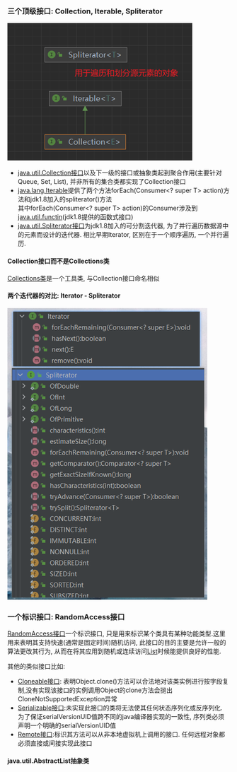 
### 三个顶级接口: Collection<E>, Iterable<T>, Spliterator<T>

![Collection的继承关系](.jcf_images/2ead3d5b.png)

- [java.util.Collection接口](src/java/util/Collection.java)以及下一级的接口或抽象类起到聚合作用(主要针对Queue, Set, List), 并非所有的集合类都实现了Collection接口
- [java.lang.Iterable](src/java/lang/Iterable.java)提供了两个方法forEach(Consumer<? super T> action)方法和jdk1.8加入的spliterator()方法<br>
其中forEach(Consumer<? super T> action)的Consumer涉及到[java.util.functin](ju.function.md)(jdk1.8提供的函数式接口)
- [java.util.Spliterator接口](src/java/util/Spliterator.java)为jdk1.8加入的可分割迭代器, 为了并行遍历数据源中的元素而设计的迭代器. 相比早期Iterator, 区别在于一个顺序遍历, 一个并行遍历.

#### Collection<E>接口而不是Collections类
[Collections类](src/java/util/Collections.java)是一个工具类, 与Collection<E>接口命名相似


#### 两个迭代器的对比: Iterator - Spliterator
![Iterator与Spliterator对比](.jcf_images/96cd701c.png)

### 一个标识接口: RandomAccess接口
[RandomAccess接口](src/java/util/RandomAccess.java)一个标识接口, 只是用来标识某个类具有某种功能类型.这里用来表明其支持快速(通常是固定时间)随机访问, 此接口的目的主要是允许一般的算法更改其行为, 从而在将其应用到随机或连续访问[List](jcf-list.md)时候能提供良好的性能.<br>

其他的类似接口比如: 
- [Cloneable接口](src/java/lang/Cloneable.java): 表明Object.clone()方法可以合法地对该类实例进行按字段复制,没有实现该接口的实例调用Object的clone方法会抛出CloneNotSupportedException异常
- [Serializable接口](src/java/io/Serializable.java):未实现此接口的类将无法使其任何状态序列化或反序列化. 为了保证serialVersionUID值跨不同的java编译器实现的一致性, 序列类必须声明一个明确的serialVersionUID值
- [Remote接口](src/java/rmi/Remote.java):标识其方法可以从非本地虚拟机上调用的接口. 任何远程对象都必须直接或间接实现此接口

#### java.util.AbstractList抽象类